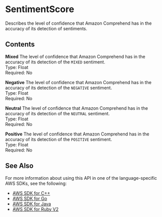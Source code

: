 # SentimentScore<a name="API_SentimentScore"></a>

Describes the level of confidence that Amazon Comprehend has in the accuracy of its detection of sentiments\.

## Contents<a name="API_SentimentScore_Contents"></a>

 **Mixed**   <a name="comprehend-Type-SentimentScore-Mixed"></a>
The level of confidence that Amazon Comprehend has in the accuracy of its detection of the `MIXED` sentiment\.  
Type: Float  
Required: No

 **Negative**   <a name="comprehend-Type-SentimentScore-Negative"></a>
The level of confidence that Amazon Comprehend has in the accuracy of its detection of the `NEGATIVE` sentiment\.  
Type: Float  
Required: No

 **Neutral**   <a name="comprehend-Type-SentimentScore-Neutral"></a>
The level of confidence that Amazon Comprehend has in the accuracy of its detection of the `NEUTRAL` sentiment\.  
Type: Float  
Required: No

 **Positive**   <a name="comprehend-Type-SentimentScore-Positive"></a>
The level of confidence that Amazon Comprehend has in the accuracy of its detection of the `POSITIVE` sentiment\.  
Type: Float  
Required: No

## See Also<a name="API_SentimentScore_SeeAlso"></a>

For more information about using this API in one of the language\-specific AWS SDKs, see the following:
+  [AWS SDK for C\+\+](https://docs.aws.amazon.com/goto/SdkForCpp/comprehend-2017-11-27/SentimentScore) 
+  [AWS SDK for Go](https://docs.aws.amazon.com/goto/SdkForGoV1/comprehend-2017-11-27/SentimentScore) 
+  [AWS SDK for Java](https://docs.aws.amazon.com/goto/SdkForJava/comprehend-2017-11-27/SentimentScore) 
+  [AWS SDK for Ruby V2](https://docs.aws.amazon.com/goto/SdkForRubyV2/comprehend-2017-11-27/SentimentScore) 